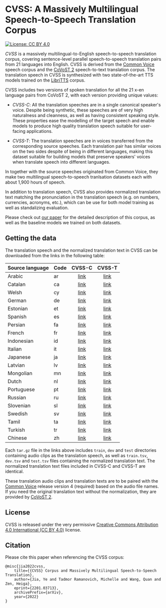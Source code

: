 # CVSS: A Massively Multilingual Speech-to-Speech Translation Corpus

[![License: CC BY 4.0](https://img.shields.io/badge/License-CC_BY_4.0-green.svg)](https://creativecommons.org/licenses/by/4.0/)

*CVSS* is a massively multilingual-to-English speech-to-speech translation corpus, covering sentence-level parallel speech-to-speech translation pairs from 21 languages into English. CVSS is derived from the [Common Voice](https://commonvoice.mozilla.org/) speech corpus and the [CoVoST 2](https://github.com/facebookresearch/covost) speech-to-text translation corpus. The translation speech in CVSS is synthesized with two state-of-the-art TTS models trained on the [LibriTTS](http://www.openslr.org/60/) corpus.

CVSS includes two versions of spoken translation for all the 21 x-en language pairs from CoVoST 2, with each version providing unique values:

 - *CVSS-C*: All the translation speeches are in a single canonical speaker's voice. Despite being synthetic, these speeches are of very high naturalness and cleanness, as well as having consistent speaking style. These properties ease the modelling of the target speech and enable models to produce high quality translation speech suitable for user-facing applications.

 - *CVSS-T*: The translation speeches are in voices transferred from the corresponding source speeches. Each translation pair has similar voices on the two sides despite of being in different languages, making this dataset suitable for building models that preserve speakers' voices when translate speech into different languages.

In together with the source speeches originated from Common Voice, they make two multilingual speech-to-speech tranlsation datasets each with about 1,900 hours of speech.

In addition to translation speech, CVSS also provides normalized translation text matching the pronunciation in the translation speech (e.g. on numbers, currencies, acronyms, etc.), which can be use for both model training as well as standalizing evaluation.

Please check out [our paper](https://arxiv.org/abs/2201.03713) for the detailed description of this corpus, as well as the baseline models we trained on both datasets.


## Getting the data

The translation speech and the normalized translation text in CVSS can be downloaded from the links in the following table:

| Source language | Code | CVSS-C | CVSS-T |
| --------------- |------|:-------------:|:-------------:|
| Arabic          |  ar  | [link](https://storage.googleapis.com/cvss/cvss_c_v1.0/cvss_c_ar_en_v1.0.tar.gz) | [link](https://storage.googleapis.com/cvss/cvss_t_v1.0/cvss_t_ar_en_v1.0.tar.gz) |
| Catalan         |  ca  | [link](https://storage.googleapis.com/cvss/cvss_c_v1.0/cvss_c_ca_en_v1.0.tar.gz) | [link](https://storage.googleapis.com/cvss/cvss_t_v1.0/cvss_t_ca_en_v1.0.tar.gz) |
| Welsh           |  cy  | [link](https://storage.googleapis.com/cvss/cvss_c_v1.0/cvss_c_cy_en_v1.0.tar.gz) | [link](https://storage.googleapis.com/cvss/cvss_t_v1.0/cvss_t_cy_en_v1.0.tar.gz) |
| German          |  de  | [link](https://storage.googleapis.com/cvss/cvss_c_v1.0/cvss_c_de_en_v1.0.tar.gz) | [link](https://storage.googleapis.com/cvss/cvss_t_v1.0/cvss_t_de_en_v1.0.tar.gz) |
| Estonian        |  et  | [link](https://storage.googleapis.com/cvss/cvss_c_v1.0/cvss_c_et_en_v1.0.tar.gz) | [link](https://storage.googleapis.com/cvss/cvss_t_v1.0/cvss_t_et_en_v1.0.tar.gz) |
| Spanish         |  es  | [link](https://storage.googleapis.com/cvss/cvss_c_v1.0/cvss_c_es_en_v1.0.tar.gz) | [link](https://storage.googleapis.com/cvss/cvss_t_v1.0/cvss_t_es_en_v1.0.tar.gz) |
| Persian         |  fa  | [link](https://storage.googleapis.com/cvss/cvss_c_v1.0/cvss_c_fa_en_v1.0.tar.gz) | [link](https://storage.googleapis.com/cvss/cvss_t_v1.0/cvss_t_fa_en_v1.0.tar.gz) |
| French          |  fr  | [link](https://storage.googleapis.com/cvss/cvss_c_v1.0/cvss_c_fr_en_v1.0.tar.gz) | [link](https://storage.googleapis.com/cvss/cvss_t_v1.0/cvss_t_fr_en_v1.0.tar.gz) |
| Indonesian      |  id  | [link](https://storage.googleapis.com/cvss/cvss_c_v1.0/cvss_c_id_en_v1.0.tar.gz) | [link](https://storage.googleapis.com/cvss/cvss_t_v1.0/cvss_t_id_en_v1.0.tar.gz) |
| Italian         |  it  | [link](https://storage.googleapis.com/cvss/cvss_c_v1.0/cvss_c_it_en_v1.0.tar.gz) | [link](https://storage.googleapis.com/cvss/cvss_t_v1.0/cvss_t_it_en_v1.0.tar.gz) |
| Japanese        |  ja  | [link](https://storage.googleapis.com/cvss/cvss_c_v1.0/cvss_c_ja_en_v1.0.tar.gz) | [link](https://storage.googleapis.com/cvss/cvss_t_v1.0/cvss_t_ja_en_v1.0.tar.gz) |
| Latvian         |  lv  | [link](https://storage.googleapis.com/cvss/cvss_c_v1.0/cvss_c_lv_en_v1.0.tar.gz) | [link](https://storage.googleapis.com/cvss/cvss_t_v1.0/cvss_t_lv_en_v1.0.tar.gz) |
| Mongolian       |  mn  | [link](https://storage.googleapis.com/cvss/cvss_c_v1.0/cvss_c_mn_en_v1.0.tar.gz) | [link](https://storage.googleapis.com/cvss/cvss_t_v1.0/cvss_t_mn_en_v1.0.tar.gz) |
| Dutch           |  nl  | [link](https://storage.googleapis.com/cvss/cvss_c_v1.0/cvss_c_nl_en_v1.0.tar.gz) | [link](https://storage.googleapis.com/cvss/cvss_t_v1.0/cvss_t_nl_en_v1.0.tar.gz) |
| Portuguese      |  pt  | [link](https://storage.googleapis.com/cvss/cvss_c_v1.0/cvss_c_pt_en_v1.0.tar.gz) | [link](https://storage.googleapis.com/cvss/cvss_t_v1.0/cvss_t_pt_en_v1.0.tar.gz) |
| Russian         |  ru  | [link](https://storage.googleapis.com/cvss/cvss_c_v1.0/cvss_c_ru_en_v1.0.tar.gz) | [link](https://storage.googleapis.com/cvss/cvss_t_v1.0/cvss_t_ru_en_v1.0.tar.gz) |
| Slovenian       |  sl  | [link](https://storage.googleapis.com/cvss/cvss_c_v1.0/cvss_c_sl_en_v1.0.tar.gz) | [link](https://storage.googleapis.com/cvss/cvss_t_v1.0/cvss_t_sl_en_v1.0.tar.gz) |
| Swedish         |  sv  | [link](https://storage.googleapis.com/cvss/cvss_c_v1.0/cvss_c_sv_en_v1.0.tar.gz) | [link](https://storage.googleapis.com/cvss/cvss_t_v1.0/cvss_t_sv_en_v1.0.tar.gz) |
| Tamil           |  ta  | [link](https://storage.googleapis.com/cvss/cvss_c_v1.0/cvss_c_ta_en_v1.0.tar.gz) | [link](https://storage.googleapis.com/cvss/cvss_t_v1.0/cvss_t_ta_en_v1.0.tar.gz) |
| Turkish         |  tr  | [link](https://storage.googleapis.com/cvss/cvss_c_v1.0/cvss_c_tr_en_v1.0.tar.gz) | [link](https://storage.googleapis.com/cvss/cvss_t_v1.0/cvss_t_tr_en_v1.0.tar.gz) |
| Chinese         |  zh  | [link](https://storage.googleapis.com/cvss/cvss_c_v1.0/cvss_c_zh_en_v1.0.tar.gz) | [link](https://storage.googleapis.com/cvss/cvss_t_v1.0/cvss_t_zh_en_v1.0.tar.gz) |

Each `tar.gz` file in the links above includes `train`, `dev` and `test` directories containing audio clips as the translation speech, as well as `train.tsv`, `dev.tsv` and `test.tsv` files containing the normalized translation text. The normalized translation text files included in CVSS-C and CVSS-T are identical.

These translation audio clips and translation texts are to be paired with the [Common Voice](https://commonvoice.mozilla.org/en/datasets) release version 4 (required) based on the audio file names. If you need the original translation text without the normalization, they are provided by [CoVoST 2](https://github.com/facebookresearch/covost).


## License

CVSS is released under the very permissive [Creative Commons Attribution 4.0 International (CC BY 4.0)](https://creativecommons.org/licenses/by/4.0/) license.


## Citation

Please cite this paper when referencing the CVSS corpus:

```
@misc{jia2022cvss,
    title={{CVSS} Corpus and Massively Multilingual Speech-to-Speech Translation},
    author={Jia, Ye and Tadmor Ramanovich, Michelle and Wang, Quan and Zen, Heiga},
    eprint={2201.03713},
    archivePrefix={arXiv},
    year={2022}
}
```
